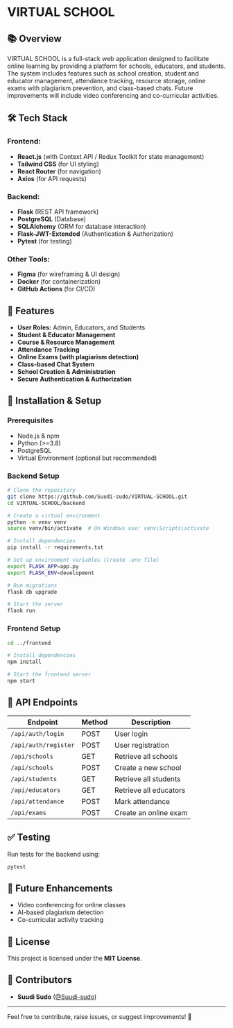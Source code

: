 # VIRTUAL SCHOOL

## 📚 Overview
VIRTUAL SCHOOL is a full-stack web application designed to facilitate online learning by providing a platform for schools, educators, and students. The system includes features such as school creation, student and educator management, attendance tracking, resource storage, online exams with plagiarism prevention, and class-based chats. Future improvements will include video conferencing and co-curricular activities.

## 🛠️ Tech Stack
### Frontend:
- **React.js** (with Context API / Redux Toolkit for state management)
- **Tailwind CSS** (for UI styling)
- **React Router** (for navigation)
- **Axios** (for API requests)

### Backend:
- **Flask** (REST API framework)
- **PostgreSQL** (Database)
- **SQLAlchemy** (ORM for database interaction)
- **Flask-JWT-Extended** (Authentication & Authorization)
- **Pytest** (for testing)

### Other Tools:
- **Figma** (for wireframing & UI design)
- **Docker** (for containerization)
- **GitHub Actions** (for CI/CD)

## 🚀 Features
- **User Roles:** Admin, Educators, and Students
- **Student & Educator Management**
- **Course & Resource Management**
- **Attendance Tracking**
- **Online Exams (with plagiarism detection)**
- **Class-based Chat System**
- **School Creation & Administration**
- **Secure Authentication & Authorization**

## 🔧 Installation & Setup
### Prerequisites
- Node.js & npm
- Python (>=3.8)
- PostgreSQL
- Virtual Environment (optional but recommended)

### Backend Setup
```bash
# Clone the repository
git clone https://github.com/Suudi-sudo/VIRTUAL-SCHOOL.git
cd VIRTUAL-SCHOOL/backend

# Create a virtual environment
python -m venv venv
source venv/bin/activate  # On Windows use: venv\Scripts\activate

# Install dependencies
pip install -r requirements.txt

# Set up environment variables (Create .env file)
export FLASK_APP=app.py
export FLASK_ENV=development

# Run migrations
flask db upgrade

# Start the server
flask run
```

### Frontend Setup
```bash
cd ../frontend

# Install dependencies
npm install

# Start the frontend server
npm start
```

## 📌 API Endpoints
| Endpoint | Method | Description |
|----------|--------|-------------|
| `/api/auth/login` | POST | User login |
| `/api/auth/register` | POST | User registration |
| `/api/schools` | GET | Retrieve all schools |
| `/api/schools` | POST | Create a new school |
| `/api/students` | GET | Retrieve all students |
| `/api/educators` | GET | Retrieve all educators |
| `/api/attendance` | POST | Mark attendance |
| `/api/exams` | POST | Create an online exam |

## ✅ Testing
Run tests for the backend using:
```bash
pytest
```

## 📌 Future Enhancements
- Video conferencing for online classes
- AI-based plagiarism detection
- Co-curricular activity tracking

## 📝 License
This project is licensed under the **MIT License**.

## 🤝 Contributors
- **Suudi Sudo** ([@Suudi-sudo](https://github.com/Suudi-sudo))

---
Feel free to contribute, raise issues, or suggest improvements! 🚀

